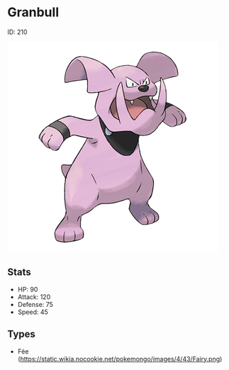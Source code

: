 # Granbull


ID: 210

![](https://raw.githubusercontent.com/PokeAPI/sprites/master/sprites/pokemon/other/official-artwork/210.png "Granbull")

## Stats


 - HP: 90
 - Attack: 120
 - Defense: 75
 - Speed: 45

## Types


 - Fée (https://static.wikia.nocookie.net/pokemongo/images/4/43/Fairy.png)
